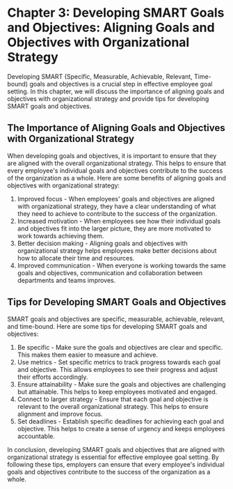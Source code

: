 Chapter 3: Developing SMART Goals and Objectives: Aligning Goals and Objectives with Organizational Strategy
============================================================================================================

Developing SMART (Specific, Measurable, Achievable, Relevant, Time-bound) goals and objectives is a crucial step in effective employee goal setting. In this chapter, we will discuss the importance of aligning goals and objectives with organizational strategy and provide tips for developing SMART goals and objectives.

The Importance of Aligning Goals and Objectives with Organizational Strategy
----------------------------------------------------------------------------

When developing goals and objectives, it is important to ensure that they are aligned with the overall organizational strategy. This helps to ensure that every employee's individual goals and objectives contribute to the success of the organization as a whole. Here are some benefits of aligning goals and objectives with organizational strategy:

1. Improved focus - When employees' goals and objectives are aligned with organizational strategy, they have a clear understanding of what they need to achieve to contribute to the success of the organization.
2. Increased motivation - When employees see how their individual goals and objectives fit into the larger picture, they are more motivated to work towards achieving them.
3. Better decision making - Aligning goals and objectives with organizational strategy helps employees make better decisions about how to allocate their time and resources.
4. Improved communication - When everyone is working towards the same goals and objectives, communication and collaboration between departments and teams improves.

Tips for Developing SMART Goals and Objectives
----------------------------------------------

SMART goals and objectives are specific, measurable, achievable, relevant, and time-bound. Here are some tips for developing SMART goals and objectives:

1. Be specific - Make sure the goals and objectives are clear and specific. This makes them easier to measure and achieve.
2. Use metrics - Set specific metrics to track progress towards each goal and objective. This allows employees to see their progress and adjust their efforts accordingly.
3. Ensure attainability - Make sure the goals and objectives are challenging but attainable. This helps to keep employees motivated and engaged.
4. Connect to larger strategy - Ensure that each goal and objective is relevant to the overall organizational strategy. This helps to ensure alignment and improve focus.
5. Set deadlines - Establish specific deadlines for achieving each goal and objective. This helps to create a sense of urgency and keeps employees accountable.

In conclusion, developing SMART goals and objectives that are aligned with organizational strategy is essential for effective employee goal setting. By following these tips, employers can ensure that every employee's individual goals and objectives contribute to the success of the organization as a whole.
